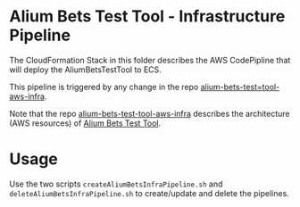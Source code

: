 # Alium Bets Test Tool - Infrastructure Pipeline

The CloudFormation Stack in this folder describes the AWS CodePipline that will deploy the AliumBetsTestTool to ECS.

This pipeline is triggered by any change in the repo [alium-bets-test=tool-aws-infra](https://github.com/rodoherty-ppb/alium-bets-test-tool-aws-infra).

Note that the repo [alium-bets-test-tool-aws-infra](https://github.com/rodoherty-ppb/alium-bets-test-tool-aws-infra) describes the architecture (AWS resources) of [Alium Bets Test Tool](https://github.com/rodoherty-ppb/alium-bets-test-tool).

# Usage
    
Use the two scripts `createAliumBetsInfraPipeline.sh` and `deleteAliumBetsInfraPipeline.sh` to create/update and delete the pipelines.



